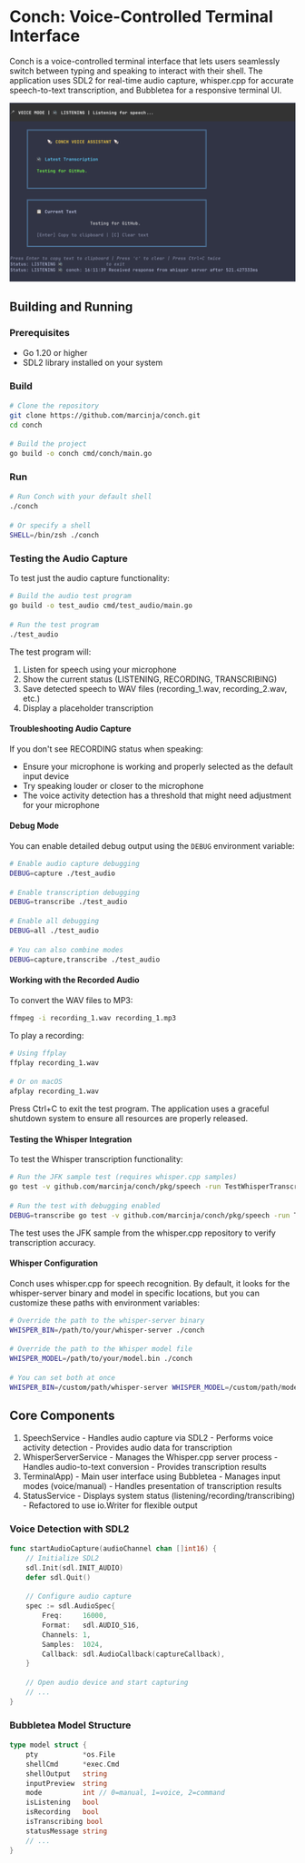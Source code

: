 # Conch: Voice-Controlled Terminal Interface

Conch is a voice-controlled terminal interface that lets users seamlessly switch between typing and speaking to interact with their shell. The application uses SDL2 for real-time audio capture, whisper.cpp for accurate speech-to-text transcription, and Bubbletea for a responsive terminal UI.

![Conch Architecture](conch.png)

## Building and Running

### Prerequisites

- Go 1.20 or higher
- SDL2 library installed on your system

### Build

```bash
# Clone the repository
git clone https://github.com/marcinja/conch.git
cd conch

# Build the project
go build -o conch cmd/conch/main.go
```

### Run

```bash
# Run Conch with your default shell
./conch

# Or specify a shell
SHELL=/bin/zsh ./conch
```

### Testing the Audio Capture

To test just the audio capture functionality:

```bash
# Build the audio test program
go build -o test_audio cmd/test_audio/main.go

# Run the test program
./test_audio
```

The test program will:
1. Listen for speech using your microphone
2. Show the current status (LISTENING, RECORDING, TRANSCRIBING)
3. Save detected speech to WAV files (recording_1.wav, recording_2.wav, etc.)
4. Display a placeholder transcription

#### Troubleshooting Audio Capture

If you don't see RECORDING status when speaking:
- Ensure your microphone is working and properly selected as the default input device
- Try speaking louder or closer to the microphone
- The voice activity detection has a threshold that might need adjustment for your microphone

#### Debug Mode

You can enable detailed debug output using the `DEBUG` environment variable:

```bash
# Enable audio capture debugging
DEBUG=capture ./test_audio

# Enable transcription debugging
DEBUG=transcribe ./test_audio

# Enable all debugging
DEBUG=all ./test_audio

# You can also combine modes
DEBUG=capture,transcribe ./test_audio
```

#### Working with the Recorded Audio

To convert the WAV files to MP3:
```bash
ffmpeg -i recording_1.wav recording_1.mp3
```

To play a recording:
```bash
# Using ffplay
ffplay recording_1.wav

# Or on macOS
afplay recording_1.wav
```

Press Ctrl+C to exit the test program. The application uses a graceful shutdown system to ensure all resources are properly released.

#### Testing the Whisper Integration

To test the Whisper transcription functionality:

```bash
# Run the JFK sample test (requires whisper.cpp samples)
go test -v github.com/marcinja/conch/pkg/speech -run TestWhisperTranscription

# Run the test with debugging enabled
DEBUG=transcribe go test -v github.com/marcinja/conch/pkg/speech -run TestWhisperTranscription
```

The test uses the JFK sample from the whisper.cpp repository to verify transcription accuracy.

#### Whisper Configuration

Conch uses whisper.cpp for speech recognition. By default, it looks for the whisper-server binary and model in specific locations, but you can customize these paths with environment variables:

```bash
# Override the path to the whisper-server binary
WHISPER_BIN=/path/to/your/whisper-server ./conch

# Override the path to the Whisper model file
WHISPER_MODEL=/path/to/your/model.bin ./conch

# You can set both at once
WHISPER_BIN=/custom/path/whisper-server WHISPER_MODEL=/custom/path/model.bin ./conch


```


## Core Components

  1. SpeechService
    - Handles audio capture via SDL2
    - Performs voice activity detection
    - Provides audio data for transcription
  2. WhisperServerService
    - Manages the Whisper.cpp server process
    - Handles audio-to-text conversion
    - Provides transcription results
  3. TerminalApp)
    - Main user interface using Bubbletea
    - Manages input modes (voice/manual)
    - Handles presentation of transcription results
  4. StatusService
    - Displays system status (listening/recording/transcribing)
    - Refactored to use io.Writer for flexible output


### Voice Detection with SDL2
```go
func startAudioCapture(audioChannel chan []int16) {
    // Initialize SDL2
    sdl.Init(sdl.INIT_AUDIO)
    defer sdl.Quit()
    
    // Configure audio capture
    spec := sdl.AudioSpec{
        Freq:     16000,
        Format:   sdl.AUDIO_S16,
        Channels: 1,
        Samples:  1024,
        Callback: sdl.AudioCallback(captureCallback),
    }
    
    // Open audio device and start capturing
    // ...
}
```

### Bubbletea Model Structure
```go
type model struct {
    pty           *os.File
    shellCmd      *exec.Cmd
    shellOutput   string
    inputPreview  string
    mode          int // 0=manual, 1=voice, 2=command
    isListening   bool
    isRecording   bool
    isTranscribing bool
    statusMessage string
    // ...
}
```


